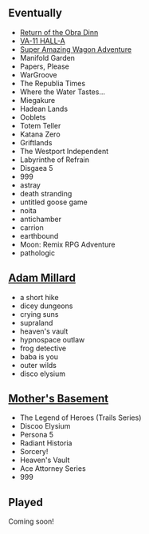 ## Eventually

- [Return of the Obra Dinn](https://obradinn.com)
- [VA-11 HALL-A](https://waifubartending.com)
- [Super Amazing Wagon Adventure](http://www.sparsevector.com/wagon-adventure/)
- Manifold Garden
- Papers, Please
- WarGroove
- The Republia Times
- Where the Water Tastes...
- Miegakure
- Hadean Lands
- Ooblets
- Totem Teller
- Katana Zero
- Griftlands
- The Westport Independent
- Labyrinthe of Refrain
- Disgaea 5
- 999
- astray
- death stranding
- untitled goose game
- noita
- antichamber
- carrion
- earthbound
- Moon: Remix RPG Adventure
- pathologic

## [Adam Millard](https://www.youtube.com/user/Thefearalcarrot/videos)

- a short hike
- dicey dungeons
- crying suns
- supraland
- heaven's vault
- hypnospace outlaw
- frog detective
- baba is you
- outer wilds
- disco elysium

## [Mother's Basement](https://www.youtube.com/watch?v=nuoGO7ppnxw)

- The Legend of Heroes (Trails Series)
- Discoo Elysium
- Persona 5
- Radiant Historia
- Sorcery!
- Heaven's Vault
- Ace Attorney Series
- 999

## Played

Coming soon!


